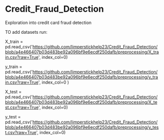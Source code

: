# Credit_Fraud_Detection
Exploration into credit card fraud detection

TO add datasets run:  

X_train = pd.read_csv('https://github.com/limperstickhelp23/Credit_Fraud_Detection/blob/a4e466407b03d483be92a096bf9e6ecdf250dafb/preprocessing/X_train.csv?raw=True', index_col=0)


y_train = pd.read_csv('https://github.com/limperstickhelp23/Credit_Fraud_Detection/blob/a4e466407b03d483be92a096bf9e6ecdf250dafb/preprocessing/y_train.csv?raw=True', index_col=0 )


X_test = pd.read_csv('https://github.com/limperstickhelp23/Credit_Fraud_Detection/blob/a4e466407b03d483be92a096bf9e6ecdf250dafb/preprocessing/X_test.csv?raw=True', index_col=0)


y_test = pd.read_csv('https://github.com/limperstickhelp23/Credit_Fraud_Detection/blob/a4e466407b03d483be92a096bf9e6ecdf250dafb/preprocessing/y_test.csv?raw=True', index_col=0)
